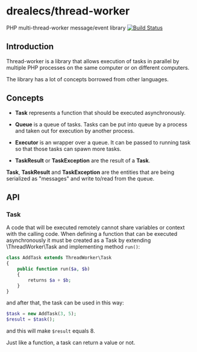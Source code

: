drealecs/thread-worker
=============

PHP multi-thread-worker message/event library
[![Build Status](https://secure.travis-ci.org/drealecs/thread-worker.png?branch=master)](http://travis-ci.org/drealecs/thread-worker)

Introduction
------------

Thread-worker is a library that allows execution of tasks in parallel by multiple PHP processes
on the same computer or on different computers.

The library has a lot of concepts borrowed from other languages.



Concepts
--------

 - **Task** represents a function that should be executed asynchronously.

 - **Queue** is a queue of tasks. Tasks can be put into queue by a process and taken out for execution by another process.

 - **Executor** is an wrapper over a queue. It can be passed to running task so that those tasks can spawn more tasks.

 - **TaskResult** or **TaskException** are the result of a **Task**.

**Task**, **TaskResult** and **TaskException** are the entities that are being serialized as "messages" and write to/read from the queue.

API
---

### Task

A code that will be executed remotely cannot share variables or context with the calling code. When defining a function
that can be executed asynchronously it must be created as a Task by extending \ThreadWorker\Task and implementing method `run()`:
``` php
class AddTask extends ThreadWorker\Task
{
    public function run($a, $b)
    {
        returns $a + $b;
    }
}
```
and after that, the task can be used in this way:
``` php
$task = new AddTask(3, 5);
$result = $task();
```
and this will make `$result` equals 8.

Just like a function, a task can return a value or not.
